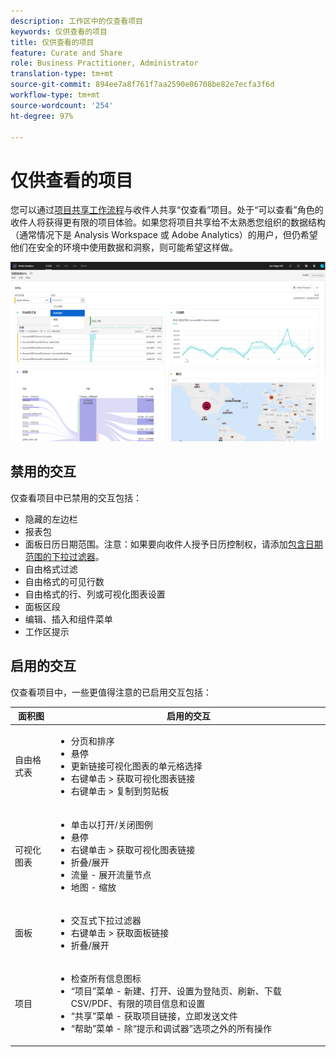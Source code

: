 ```yaml
---
description: 工作区中的仅查看项目
keywords: 仅供查看的项目
title: 仅供查看的项目
feature: Curate and Share
role: Business Practitioner, Administrator
translation-type: tm+mt
source-git-commit: 894ee7a8f761f7aa2590e06708be82e7ecfa3f6d
workflow-type: tm+mt
source-wordcount: '254'
ht-degree: 97%

---
```



# 仅供查看的项目

您可以通过[项目共享工作流程](/help/analyze/analysis-workspace/curate-share/share-projects.md)与收件人共享“仅查看”项目。处于“可以查看”角色的收件人将获得更有限的项目体验。如果您将项目共享给不太熟悉您组织的数据结构（通常情况下是 Analysis Workspace 或 Adobe Analytics）的用户，但仍希望他们在安全的环境中使用数据和洞察，则可能希望这样做。

![](assets/view-only-project.png)

## 禁用的交互

仅查看项目中已禁用的交互包括：

* 隐藏的左边栏
* 报表包
* 面板日历日期范围。注意：如果要向收件人授予日历控制权，请添加[包含日期范围的下拉过滤器](https://docs.adobe.com/content/help/en/analytics-learn/tutorials/analysis-workspace/using-panels/using-drop-down-filters.html)。
* 自由格式过滤
* 自由格式的可见行数
* 自由格式的行、列或可视化图表设置
* 面板区段
* 编辑、插入和组件菜单
* 工作区提示

## 启用的交互

仅查看项目中，一些更值得注意的已启用交互包括：

| 面积图 | 启用的交互 |
| --- | --- |
| 自由格式表 | <ul><li>分页和排序</li><li>悬停</li><li>更新链接可视化图表的单元格选择</li><li>右键单击 > 获取可视化图表链接</li><li>右键单击 > 复制到剪贴板</li></ul> |
| 可视化图表 | <ul><li>单击以打开/关闭图例</li><li>悬停</li><li>右键单击 > 获取可视化图表链接</li><li>折叠/展开</li><li>流量 - 展开流量节点</li><li>地图 - 缩放</li></ul> |
| 面板 | <ul><li>交互式下拉过滤器</li><li>右键单击 > 获取面板链接</li><li>折叠/展开</li></ul> |
| 项目 | <ul><li>检查所有信息图标</li><li>“项目”菜单 - 新建、打开、设置为登陆页、刷新、下载 CSV/PDF、有限的项目信息和设置</li><li>“共享”菜单 - 获取项目链接，立即发送文件</li><li>“帮助”菜单 - 除“提示和调试器”选项之外的所有操作</li></ul> |
